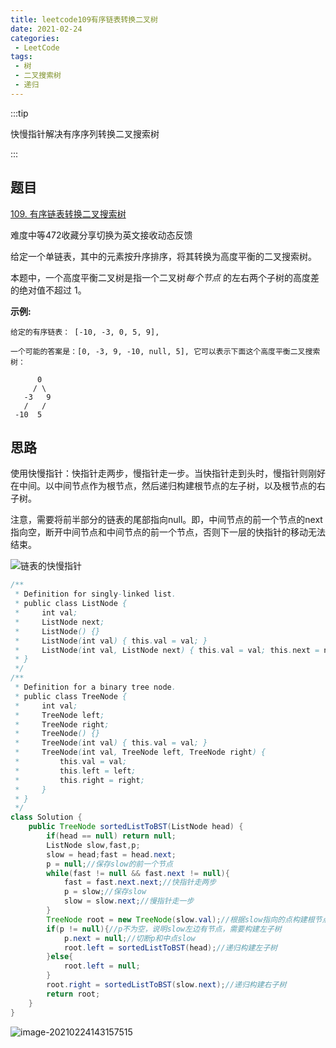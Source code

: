 ```yaml
---
title: leetcode109有序链表转换二叉树
date: 2021-02-24
categories:
 - LeetCode
tags:
 - 树
 - 二叉搜索树
 - 递归
---
```


:::tip

快慢指针解决有序序列转换二叉搜索树

:::

<!-- more -->

## 题目

[109. 有序链表转换二叉搜索树](https://leetcode-cn.com/problems/convert-sorted-list-to-binary-search-tree/)

难度中等472收藏分享切换为英文接收动态反馈

给定一个单链表，其中的元素按升序排序，将其转换为高度平衡的二叉搜索树。

本题中，一个高度平衡二叉树是指一个二叉树*每个节点* 的左右两个子树的高度差的绝对值不超过 1。

**示例:**

```
给定的有序链表： [-10, -3, 0, 5, 9],

一个可能的答案是：[0, -3, 9, -10, null, 5], 它可以表示下面这个高度平衡二叉搜索树：

      0
     / \
   -3   9
   /   /
 -10  5
```

## 思路



使用快慢指针：快指针走两步，慢指针走一步。当快指针走到头时，慢指针则刚好在中间。以中间节点作为根节点，然后递归构建根节点的左子树，以及根节点的右子树。

注意，需要将前半部分的链表的尾部指向null。即，中间节点的前一个节点的next指向空，断开中间节点和中间节点的前一个节点，否则下一层的快指针的移动无法结束。

![链表的快慢指针](https://i.loli.net/2021/02/24/SE6DGpRH1LUqFrc.png)

```java
/**
 * Definition for singly-linked list.
 * public class ListNode {
 *     int val;
 *     ListNode next;
 *     ListNode() {}
 *     ListNode(int val) { this.val = val; }
 *     ListNode(int val, ListNode next) { this.val = val; this.next = next; }
 * }
 */
/**
 * Definition for a binary tree node.
 * public class TreeNode {
 *     int val;
 *     TreeNode left;
 *     TreeNode right;
 *     TreeNode() {}
 *     TreeNode(int val) { this.val = val; }
 *     TreeNode(int val, TreeNode left, TreeNode right) {
 *         this.val = val;
 *         this.left = left;
 *         this.right = right;
 *     }
 * }
 */
class Solution {
    public TreeNode sortedListToBST(ListNode head) {
        if(head == null) return null;
        ListNode slow,fast,p;
        slow = head;fast = head.next;
        p = null;//保存slow的前一个节点
        while(fast != null && fast.next != null){
            fast = fast.next.next;//快指针走两步
            p = slow;//保存slow
            slow = slow.next;//慢指针走一步
        }
        TreeNode root = new TreeNode(slow.val);//根据slow指向的点构建根节点
        if(p != null){//p不为空，说明slow左边有节点，需要构建左子树
            p.next = null;//切断p和中点slow
            root.left = sortedListToBST(head);//递归构建左子树
        }else{
            root.left = null;
        }
        root.right = sortedListToBST(slow.next);//递归构建右子树
        return root;
    }
}
```

![image-20210224143157515](https://i.loli.net/2021/02/24/7f34Lyk9XEsIQY2.png)